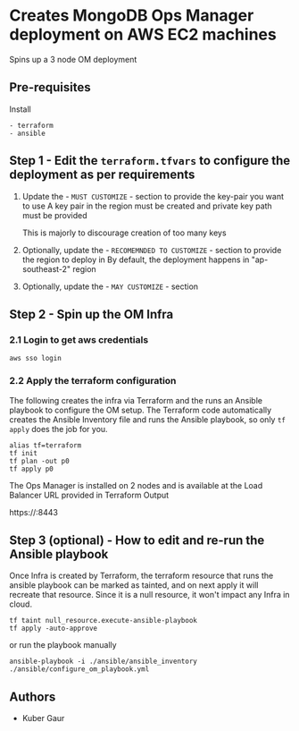 # Creates MongoDB Ops Manager deployment on AWS EC2 machines
Spins up a 3 node OM deployment

## Pre-requisites
Install 

    - terraform
    - ansible
 
## Step 1 - Edit the `terraform.tfvars` to configure the deployment as per requirements
1. Update the - `MUST CUSTOMIZE` - section to provide the key-pair you want to use
   A key pair in the region must be created and private key path must be provided 

   This is majorly to discourage creation of too many keys

2. Optionally, update the - `RECOMEMNDED TO CUSTOMIZE` - section to provide the region to deploy in
   By default, the deployment happens in "ap-southeast-2" region

3. Optionally, update the - `MAY CUSTOMIZE` - section

## Step 2 - Spin up the OM Infra

### 2.1 Login to get aws credentials

    aws sso login

### 2.2 Apply the terraform configuration 
The following creates the infra via Terraform and the runs an Ansible playbook to configure the OM setup.
The Terraform code automatically creates the Ansible Inventory file and runs the Ansible playbook, so only `tf apply` does the job for you. 

    alias tf=terraform
    tf init
    tf plan -out p0
    tf apply p0

The Ops Manager is installed on 2 nodes and is available at the Load Balancer URL provided in Terraform Output

https://<lb-external-url>:8443

## Step 3 (optional) - How to edit and re-run the Ansible playbook
Once Infra is created by Terraform, the terraform resource that runs the ansible playbook can be marked as tainted, and on next apply it will recreate that resource. Since it is a null resource, it won't impact any Infra in cloud.

    tf taint null_resource.execute-ansible-playbook
    tf apply -auto-approve

or run the playbook manually

    ansible-playbook -i ./ansible/ansible_inventory ./ansible/configure_om_playbook.yml

## Authors
- Kuber Gaur
